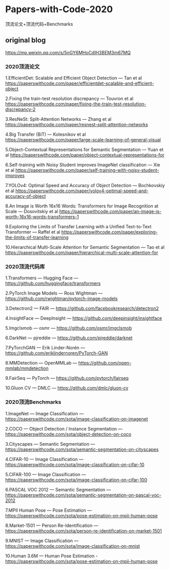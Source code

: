 # Papers-with-Code-2020
顶流论文+顶流代码+Benchmarks
## original blog
https://mp.weixin.qq.com/s/5nGY6MHoCdIH3BEM3m67MQ
### 2020顶流论文
1.EfficientDet: Scalable and Efficient Object Detection — Tan et al https://paperswithcode.com/paper/efficientdet-scalable-and-efficient-object

2.Fixing the train-test resolution discrepancy — Touvron et al https://paperswithcode.com/paper/fixing-the-train-test-resolution-discrepancy-2

3.ResNeSt: Split-Attention Networks — Zhang et al https://paperswithcode.com/paper/resnest-split-attention-networks

4.Big Transfer (BiT) — Kolesnikov et al https://paperswithcode.com/paper/large-scale-learning-of-general-visual

5.Object-Contextual Representations for Semantic Segmentation — Yuan et al https://paperswithcode.com/paper/object-contextual-representations-for

6.Self-training with Noisy Student improves ImageNet classification — Xie et al https://paperswithcode.com/paper/self-training-with-noisy-student-improves

7.YOLOv4: Optimal Speed and Accuracy of Object Detection — Bochkovskiy et al https://paperswithcode.com/paper/yolov4-optimal-speed-and-accuracy-of-object

8.An Image is Worth 16x16 Words: Transformers for Image Recognition at Scale — Dosovitskiy et al https://paperswithcode.com/paper/an-image-is-worth-16x16-words-transformers-1

9.Exploring the Limits of Transfer Learning with a Unified Text-to-Text Transformer — Raffel et al https://paperswithcode.com/paper/exploring-the-limits-of-transfer-learning

10.Hierarchical Multi-Scale Attention for Semantic Segmentation — Tao et al https://paperswithcode.com/paper/hierarchical-multi-scale-attention-for
### 2020顶流代码库
1.Transformers — Hugging Face — https://github.com/huggingface/transformers

2.PyTorch Image Models — Ross Wightman — https://github.com/rwightman/pytorch-image-models

3.Detectron2 — FAIR — https://github.com/facebookresearch/detectron2

4.InsightFace — DeepInsight — https://github.com/deepinsight/insightface

5.Imgclsmob — osmr — https://github.com/osmr/imgclsmob

6.DarkNet — pjreddie — https://github.com/pjreddie/darknet

7.PyTorchGAN — Erik Linder-Norén — https://github.com/eriklindernoren/PyTorch-GAN

8.MMDetection — OpenMMLab — https://github.com/open-mmlab/mmdetection

9.FairSeq — PyTorch — https://github.com/pytorch/fairseq

10.Gluon CV — DMLC — https://github.com/dmlc/gluon-cv
### 2020顶流Benchmarks
1.ImageNet — Image Classification — https://paperswithcode.com/sota/image-classification-on-imagenet

2.COCO — Object Detection / Instance Segmentation — https://paperswithcode.com/sota/object-detection-on-coco

3.Cityscapes — Semantic Segmentation — https://paperswithcode.com/sota/semantic-segmentation-on-cityscapes

4.CIFAR-10 — Image Classification — https://paperswithcode.com/sota/image-classification-on-cifar-10

5.CIFAR-100 — Image Classification — https://paperswithcode.com/sota/image-classification-on-cifar-100

6.PASCAL VOC 2012 — Semantic Segmentation — https://paperswithcode.com/sota/semantic-segmentation-on-pascal-voc-2012

7.MPII Human Pose — Pose Estimation — https://paperswithcode.com/sota/pose-estimation-on-mpii-human-pose

8.Market-1501 — Person Re-Identification — https://paperswithcode.com/sota/person-re-identification-on-market-1501

9.MNIST — Image Classification — https://paperswithcode.com/sota/image-classification-on-mnist

10.Human 3.6M — Human Pose Estimation -https://paperswithcode.com/sota/pose-estimation-on-mpii-human-pose

